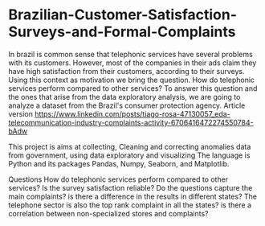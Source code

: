 # Brazilian-Customer-Satisfaction-Surveys-and-Formal-Complaints
In brazil is common sense that telephonic services have several problems with its customers. However, most of the companies in their ads claim they have high satisfaction from their customers, according to their surveys. Using this context as motivation we bring the question. How do telephonic services perform compared to other services?
To answer this question and the ones that arise from the data exploratory analysis, we are going to analyze a dataset from the Brazil's consumer protection agency. 
Article version
https://www.linkedin.com/posts/tiago-rosa-47130057_eda-telecommunication-industry-complaints-activity-6706416472274550784-bAdw
<br>

This project is aims at collecting, Cleaning and correcting anomalies data from government, using data exploratory and visualizing 
The language is Python and its packages Pandas, Numpy, Seaborn, and Matplotlib.

Questions 
How do telephonic services perform compared to other services?
Is the survey satisfaction reliable?
Do the questions capture the main complaints? 
is there a difference in the results in different states? The telephone sector is also the top rank complaint in all the states?
is there a correlation between non-specialized stores and complaints?
